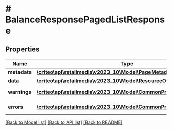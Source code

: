 # # BalanceResponsePagedListResponse

## Properties

Name | Type | Description | Notes
------------ | ------------- | ------------- | -------------
**metadata** | [**\criteo\api\retailmedia\v2023_10\Model\PageMetadata**](PageMetadata.md) |  | [optional]
**data** | [**\criteo\api\retailmedia\v2023_10\Model\ResourceOfBalanceResponse[]**](ResourceOfBalanceResponse.md) |  | [optional]
**warnings** | [**\criteo\api\retailmedia\v2023_10\Model\CommonProblem[]**](CommonProblem.md) |  | [optional] [readonly]
**errors** | [**\criteo\api\retailmedia\v2023_10\Model\CommonProblem[]**](CommonProblem.md) |  | [optional] [readonly]

[[Back to Model list]](../../README.md#models) [[Back to API list]](../../README.md#endpoints) [[Back to README]](../../README.md)
